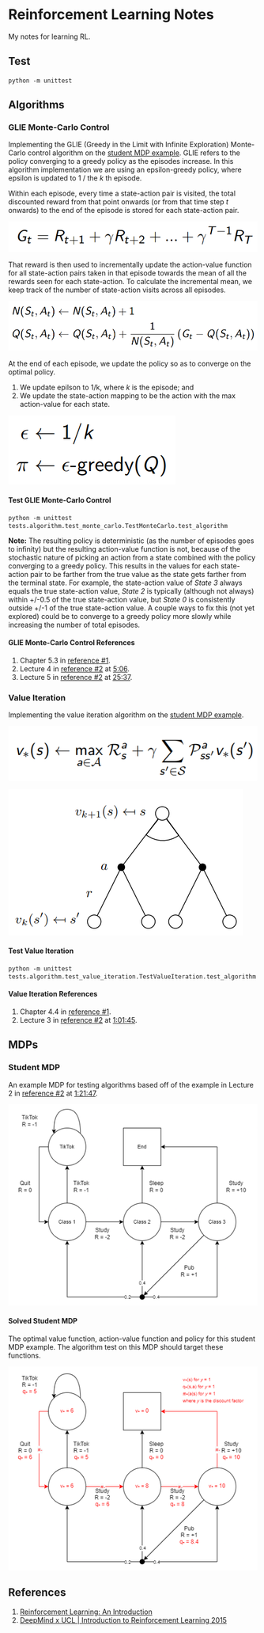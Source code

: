 # Reinforcement Learning Notes

My notes for learning RL.

## Test

```
python -m unittest
```

## Algorithms

### GLIE Monte-Carlo Control

Implementing the GLIE (Greedy in the Limit with Infinite Exploration) Monte-Carlo control algorithm on the [student MDP example](#student-mdp). GLIE refers to the policy converging to a greedy policy as the episodes increase. In this algorithm implementation we are using an epsilon-greedy policy, where epsilon is updated to 1 / the _k_ th episode.

Within each episode, every time a state-action pair is visited, the total discounted reward from that point onwards (or from that time step _t_ onwards) to the end of the episode is stored for each state-action pair.

![total discounted reward](./docs/total-discounted-reward.png)

That reward is then used to incrementally update the action-value function for all state-action pairs taken in that episode towards the mean of all the rewards seen for each state-action. To calculate the incremental mean, we keep track of the number of state-action visits across all episodes.

![action value incremental mean](./docs/action-value-incremental-mean.png)

At the end of each episode, we update the policy so as to converge on the optimal policy. 
1. We update epilson to 1/k, where _k_ is the episode; and 
2. We update the state-action mapping to be the action with the max action-value for each state.

![GLIE monte-carlo control policy update](./docs/glie-monte-carlo-control-policy-update.png)

#### Test GLIE Monte-Carlo Control

```
python -m unittest tests.algorithm.test_monte_carlo.TestMonteCarlo.test_algorithm
```

**Note:** The resulting policy is deterministic (as the number of episodes goes to infinity) but the resulting action-value function is not, because of the stochastic nature of picking an action from a state combined with the policy converging to a greedy policy. This results in the values for each state-action pair to be farther from the true value as the state gets farther from the terminal state. For example, the state-action value of _State 3_ always equals the true state-action value, _State 2_ is typically (although not always) within +/-0.5 of the true state-action value, but _State 0_ is consistently outside +/-1 of the true state-action value. A couple ways to fix this (not yet explored) could be to converge to a greedy policy more slowly while increasing the number of total episodes.

#### GLIE Monte-Carlo Control References

1. Chapter 5.3 in [reference #1](#references).
2. Lecture 4 in [reference #2](#references) at [5:06](https://youtu.be/PnHCvfgC_ZA?t=306).
2. Lecture 5 in [reference #2](#references) at [25:37](https://youtu.be/0g4j2k_Ggc4?t=1537).

### Value Iteration

Implementing the value iteration algorithm on the [student MDP example](#student-mdp).

![optimal value iteration](./docs/algorithm-optimal-value-iteration.png)

![backup diagram value iteration](./docs/backup-diagram-value-iteration.png)

#### Test Value Iteration

```
python -m unittest tests.algorithm.test_value_iteration.TestValueIteration.test_algorithm
```

#### Value Iteration References

1. Chapter 4.4 in [reference #1](#references).
2. Lecture 3 in [reference #2](#references) at [1:01:45](https://youtu.be/Nd1-UUMVfz4?t=3705).

## MDPs

### Student MDP

An example MDP for testing algorithms based off of the example in Lecture 2 in [reference #2](#references) at [1:21:47](https://youtu.be/lfHX2hHRMVQ?t=4907).

![Student MDP Example](./docs/example-mdp-student.png)

#### Solved Student MDP

The optimal value function, action-value function and policy for this student MDP example. The algorithm test on this MDP should target these functions.

![Solved Student MDP Example](./docs/example-mdp-student-solved.png)

## References

1. [Reinforcement Learning: An Introduction](http://incompleteideas.net/book/RLbook2020.pdf)
2. [DeepMind x UCL | Introduction to Reinforcement Learning 2015](https://www.youtube.com/playlist?list=PLqYmG7hTraZDM-OYHWgPebj2MfCFzFObQ)

